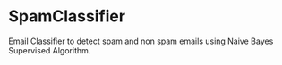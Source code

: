 # SpamClassifier
Email Classifier to detect spam and non spam emails using Naive Bayes Supervised Algorithm.
